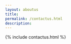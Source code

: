 ```yaml
---
layout: aboutus
title: 
permalink: /contactus.html
description: 
---
```


{% include contactus.html %}
